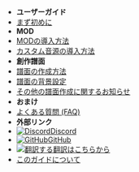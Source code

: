 - **ユーザーガイド**
- [まず初めに](./)
- **MOD**
- [MODの導入方法](installing-mods)
- [カスタム音源の導入方法](installing-songs)
- **創作譜面**
- [譜面の作成方法](creating-charts)
- [譜面の背景設定](chart-backgrounds)
- [その他の譜面作成に関するお知らせ](misc-charting-info)
- **おまけ**
- [よくある質問 (FAQ)](faq)
- **外部リンク**
- [![Discord](https://icongr.am/simple/discord.svg?colored&size=16)Discord](https://discord.gg/KVzKRsbetJ)
- [![GitHub](https://icongr.am/simple/github.svg?color=808080&size=16)GitHub](https://github.com/tc-mods/TromboneChampModdingWiki)
- [![翻訳する](https://icongr.am/material/translate.svg?color=808080&size=16)翻訳はこちらから](https://crowdin.com/project/trombone-champ-modding-wiki)
- [このガイドについて](about)
